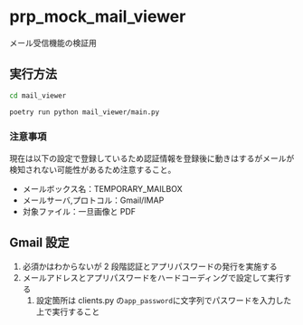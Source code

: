 # prp_mock_mail_viewer

メール受信機能の検証用

## 実行方法

```bash
cd mail_viewer

poetry run python mail_viewer/main.py
```

### 注意事項

現在は以下の設定で登録しているため認証情報を登録後に動きはするがメールが検知されない可能性があるため注意すること。

- メールボックス名：TEMPORARY_MAILBOX
- メールサーバ,プロトコル：Gmail/IMAP
- 対象ファイル：一旦画像と PDF

## Gmail 設定

1. 必須かはわからないが 2 段階認証とアプリパスワードの発行を実施する
2. メールアドレスとアプリパスワードをハードコーディングで設定して実行する
   1. 設定箇所は clients.py の`app_password`に文字列でパスワードを入力した上で実行すること
